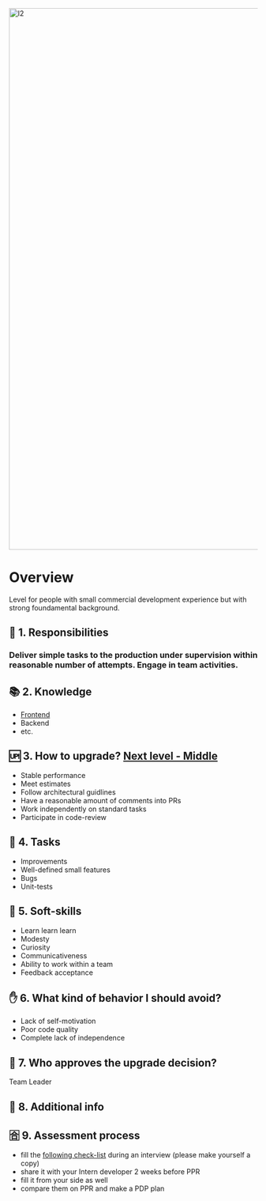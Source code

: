 <img width="1096" alt="l2" src="https://user-images.githubusercontent.com/47868427/120198632-fe8cfe00-c22a-11eb-9ca1-6307163d4952.png">


# Overview
Level for people with small commercial development experience but with strong foundamental background.

## 🦉 1. Responsibilities
### Deliver simple tasks to the production under supervision within reasonable number of attempts. Engage in team activities.

## 📚 2. Knowledge
- [Frontend](/hard-skills/frontend/Level%202%20-%20Junior.md)
- Backend
- etc.

## 🆙 3. How to upgrade? [Next level - Middle](/shared/grades/Level%203-5%20-%20Middle.md)
- Stable performance
- Meet estimates
- Follow architectural guidlines
- Have a reasonable amount of comments into PRs
- Work independently on standard tasks
- Participate in code-review

## 🎯 4. Tasks
- Improvements
- Well-defined small features
- Bugs
- Unit-tests

## 🍦 5. Soft-skills
- Learn learn learn
- Modesty
- Curiosity
- Communicativeness
- Ability to work within a team
- Feedback acceptance


## ✋ 6. What kind of behavior I should avoid?
- Lack of self-motivation
- Poor code quality
- Сomplete lack of independence

## 🙍 7. Who approves the upgrade decision?
Team Leader

## 🥪 8. Additional info

## 🈴 9. Assessment process
- fill the [following check-list](https://docs.google.com/spreadsheets/d/1PKy3hWqiKJ66MxrWhCk9xprJgO_-g2xnjnB0SvUuosY/edit#gid=1207816477) during an interview (please make yourself a copy)
- share it with your Intern developer 2 weeks before PPR
- fill it from your side as well
- compare them on PPR and make a PDP plan

